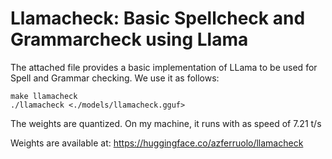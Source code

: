 # Llamacheck: Basic Spellcheck and Grammarcheck using Llama


The attached file provides a basic implementation of LLama to 
be used for Spell and Grammar checking.
We use it as follows:
```console
make llamacheck
./llamacheck <./models/llamacheck.gguf> 
```
The weights are quantized. On my machine, it runs with as speed of 7.21 t/s


Weights are available at:
https://huggingface.co/azferruolo/llamacheck